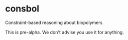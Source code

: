 # consbol
Constraint-based reasoning about biopolymers.

This is pre-alpha. We don't advise you use it for anything.
